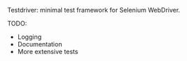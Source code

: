 Testdriver: minimal test framework for Selenium WebDriver.

TODO:
* Logging
* Documentation
* More extensive tests
